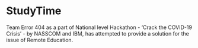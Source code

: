 # StudyTime
Team Error 404 as a part of National level Hackathon - ‘Crack the COVID-19 Crisis’ - by NASSCOM and IBM, has attempted to provide a solution for the issue of Remote Education.
